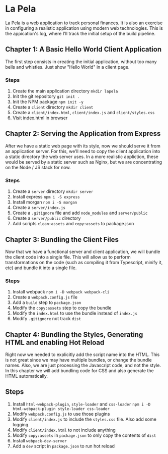 # La Pela

La Pela is a web application to track personal finances. It is also an exercise
in configuring a realistic application using modern web technologies. This is
the appication's log, where I'll track the initial setup of the build pipeline.

## Chapter 1: A Basic Hello World Client Application

The first step consists in creating the initial application, without too many
bells and whistles. Just show "Hello World" in a client page.

### Steps
1. Create the main application directory `mkdir lapela`
2. Init the git repository `git init .`
3. Init the NPM package `npm init -y`
4. Create a `client` directory `mkdir client`
5. Create a `client/index.html`, `client/index.js` and `client/styles.css`
6. Visit index.html in browser

## Chapter 2: Serving the Application from Express

After we have a static web page with its style, now we should serve it from an
application server. For this, we'll need to copy the client application into a
static directory the web server uses. In a more realistic appliction, these
would be served by a static server such as Nginx, but we are concentrating on
the Node / JS stack for now.

### Steps
1. Create a `server` directory `mkdir server`
2. Install express `npm i -S express`
3. Install morgan `npm i -S morgan`
4. Create a `server/index.js`
5. Create a `.gitignore` file and add `node_modules` and `server/public`
6. Create a `server/public` directory
7. Add scripts `clean:assets` and `copy:assets` to package.json


## Chapter 3: Bundling the Client Files

Now that we have a functional server and client application, we will bundle the
client code into a single file. This will allow us to perform transformations on
the code (such as compiling it from Typescript, minify it, etc) and bundle it
into a single file.

### Steps
1. Install webpack `npm i -D webpack webpack-cli`
2. Create a `webpack.config.js` file
3. Add a `build` step to `package.json`
4. Modify the `copy:assets` step to copy the bundle
5. Modify the `index.html` to use the bundle instead of `index.js`
6. Modify `.gitignore` not track `dist`

## Chapter 4: Bundling the Styles, Generating HTML and enabling Hot Reload

Right now we needed to explicitly add the script name into the HTML. This is not
great since we may have multiple bundles, or change the bundle names. Also, we
are just processing the Javascript code, and not the style. In this chapter we
will add bundling code for CSS and also generate the HTML automatically.

## Steps
1. Install `html-webpack-plugin`, `style-loader` and `css-loader` `npm i -D html-webpack-plugin style-loader css-loader`
2. Modify `webpack.config.js` to use those plugins
3. Modify `client/index.js` to include the `styles.css` file. Also add some logging.
4. Modify `client/index.html` to not include anything
5. Modify `copy:assets` in `package.json` to only copy the contents of `dist`
6. Install `webpack-dev-server`
7. Add a `dev` script in `package.json` to run hot reload
